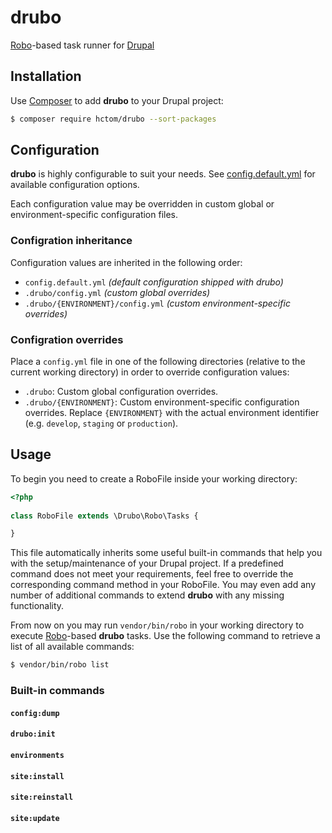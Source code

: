 # drubo

[Robo][robo]-based task runner for [Drupal][drupal]

## Installation

Use [Composer][composer] to add **drubo** to your Drupal project: 

``` sh
$ composer require hctom/drubo --sort-packages
```

## Configuration

**drubo** is highly configurable to suit your needs. See [config.default.yml][config]
for available configuration options.

Each configuration value may be overridden in custom global or environment-specific 
configuration files.

### Configration inheritance

Configuration values are inherited in the following order:

* ```config.default.yml``` *(default configuration shipped with drubo)*
* ```.drubo/config.yml``` *(custom global overrides)*
* ```.drubo/{ENVIRONMENT}/config.yml``` *(custom environment-specific overrides)*

### Configration overrides

Place a ```config.yml``` file in one of the following directories (relative to 
the current working directory) in order to override configuration values:

* ```.drubo```: Custom global configuration overrides.
* ```.drubo/{ENVIRONMENT}```: Custom environment-specific configuration overrides. 
Replace ```{ENVIRONMENT}``` with the actual environment identifier (e.g. 
```develop```, ```staging``` or ```production```).

## Usage

To begin you need to create a RoboFile inside your working directory:

``` php
<?php
 
class RoboFile extends \Drubo\Robo\Tasks {

}

```

This file automatically inherits some useful built-in commands that help you 
with the setup/maintenance of your Drupal project. If a predefined command does 
not meet your requirements, feel free to override the corresponding command 
method in your RoboFile. You may even add any number of additional commands to 
extend **drubo** with any missing functionality.

From now on you may run ```vendor/bin/robo``` in your working directory to 
execute [Robo][robo]-based **drubo** tasks. Use the following command to 
retrieve a list of all available commands:

``` sh
$ vendor/bin/robo list
```

### Built-in commands

#### ```config:dump```

#### ```drubo:init```

#### ```environments```

#### ```site:install```

#### ```site:reinstall```

#### ```site:update```

[composer]: https://getcomposer.org/
[config]: https://github.com/hctom/drubo/blob/master/config.default.yml
[drupal]: https://drupal.org/
[robo]: http://robo.li/
